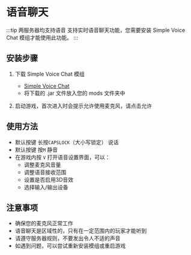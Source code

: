 # 语音聊天
:::tip 两服务器均支持语音
支持实时语音聊天功能，您需要安装 Simple Voice Chat 模组才能使用此功能。
:::
## 安装步骤

1. 下载 Simple Voice Chat 模组
   - [Simple Voice Chat](https://www.mcmod.cn/class/3693.html)
   - 将下载的 .jar 文件放入您的 mods 文件夹中

2. 启动游戏，首次进入时会提示允许使用麦克风，请点击允许

## 使用方法

- 默认按键 长按`CAPSLOCK`（大小写锁定） 说话
- 默认按键 按`M` 静音
- 在游戏内按 `V` 打开语音设置界面，可以：
  - 调整麦克风音量
  - 调整语音接收范围
  - 设置是否启用3D音效
  - 选择输入/输出设备

## 注意事项

- 确保您的麦克风正常工作
- 语音聊天是区域性的，只有在一定范围内的玩家才能听到
- 请遵守服务器规则，不要发出令人不适的声音
- 如遇到问题，可以尝试重新安装模组或重启游戏
